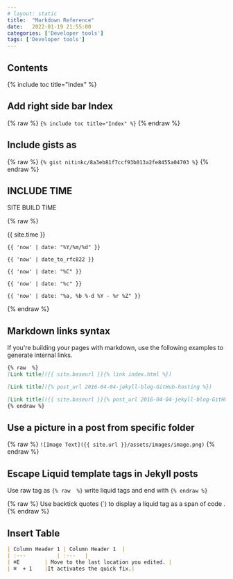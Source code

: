 ```yaml
---
# layout: static
title:  "Markdown Reference"
date:   2022-01-19 21:55:00
categories: ['Developer tools']
tags: ['Developer tools']
---
```


## Contents

{% include toc title="Index" %}

## Add right side bar Index
{% raw  %}
`{% include toc title="Index" %}`
{% endraw %}


## Include gists as
{% raw  %}
`{% gist nitinkc/8a3eb81f7ccf93b013a2fe8455a04703 %}`
{% endraw %}

## INCLUDE TIME

SITE BUILD TIME

{% raw  %}

{{ site.time  }}

`{{ 'now' | date: "%Y/%m/%d" }}`

`{{ 'now' | date_to_rfc822 }}`

`{{ 'now' | date: "%C" }}`

`{{ 'now' | date: "%c" }}`

`{{ 'now' | date: "%a, %b %-d %Y - %r %Z" }}`

{% endraw %}


## Markdown links syntax

If you're building your pages with markdown, use the following examples to generate internal links.


```markdown
{% raw  %}
[Link title]({{ site.baseurl }}{% link index.html %})

[Link title]({% post_url 2016-04-04-jekyll-blog-GitHub-hosting %})

[Link title]({{ site.baseurl }}{% post_url 2016-04-04-jekyll-blog-GitHub-hosting %})
{% endraw %}
```

## Use a picture in a post from specific folder
{% raw  %}
`![Image Text]({{ site.url }}/assets/images/image.png)`
{% endraw %}

## Escape Liquid template tags in Jekyll posts

Use raw tag as `{% raw  %}` write liquid tags and end with `{% endraw %}`

{% raw  %}
Use backtick quotes (\`) to display a liquid tag as a span of code .
{% endraw %}

## Insert Table

```markdown
| Column Header 1 | Column Header 1  | 
| :---			| :---   |      
| ⌘E    	| Move to the last location you edited.	|
| ⌘  + 1  	|It activates the quick fix.|
```
